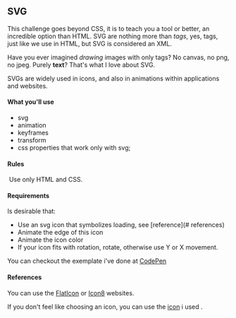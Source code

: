 ## SVG
This challenge goes beyond CSS, it is to teach you a tool or better, an incredible option than HTML.
SVG are nothing more than *tags*, yes, tags, just like we use in HTML, but SVG is considered an XML.

Have you ever imagined *drawing* images with only tags? No canvas, no png, no jpeg. Purely **text**? That's what I love about SVG.

SVGs are widely used in icons, and also in animations within applications and websites.

  #### What you'll use
- svg
- animation
- keyframes
- transform
- css properties that work only with svg;


#### Rules
 Use only HTML and CSS.


#### Requirements
  Is desirable that:
- Use an svg icon that symbolizes loading, see [reference](# references)
- Animate the edge of this icon
- Animate the icon color
- If your icon fits with rotation, rotate, otherwise use Y or X movement.


You can checkout the exemplate i've done at [CodePen](https://codepen.io/schirrel/full/eYpydax)

#### References

You can use the [FlatIcon](https://www.flaticon.com/) or [Icon8](https://icons8.com.br/) websites.

If you don't feel like choosing an icon, you can use the [icon](https://github.com/schirrel/desafios-css/blob/master/assets/icon.svg) i used .
